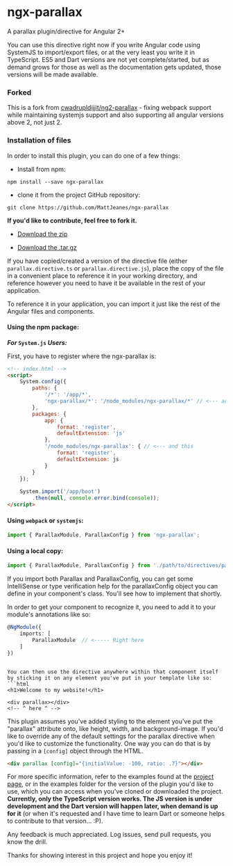 # ngx-parallax
A parallax plugin/directive for Angular 2+

You can use this directive right now if you write Angular code using SystemJS to import/export files, or at the very least you write it in TypeScript.  ES5 and Dart versions are not yet complete/started, but as demand grows for those as well as the documentation gets updated, those versions will be made available.

### Forked
This is a fork from [cwadrupldijjit/ng2-parallax](https://github.com/cwadrupldijjit/ng2-parallax) - fixing webpack support while maintaining systemjs support and also supporting all angular versions above 2, not just 2.

### Installation of files
In order to install this plugin, you can do one of a few things:

 - Install from npm:
```
npm install --save ngx-parallax
```

  - clone it from the project GitHub repository:
```
git clone https://github.com/MattJeanes/ngx-parallax
```
**If you'd like to contribute, feel free to fork it.**

  - [Download the zip](http://github.com/MattJeanes/ngx-parallax/zipball/master)
  
  - [Download the .tar.gz](http://github.com/MattJeanes/ngx-parallax/tarball/master)

If you have copied/created a version of the directive file (either `parallax.directive.ts` or `parallax.directive.js`), place the copy of the file in a convenient place to reference it in your working directory, and reference however you need to have it be available in the rest of your application.  

To reference it in your application, you can import it just like the rest of the Angular files and components.

#### Using the npm package:
**_For_ `System.js` _Users:_**

First, you have to register where the ngx-parallax is:
```html
<!-- index.html -->
<script>
    System.config({
        paths: {
            '/*': '/app/*',
            'ngx-parallax/*': '/node_modules/ngx-parallax/*' // <--- add this
        },
        packages: {
            app: {
                format: 'register',
                defaultExtension: 'js'
            },
            '/node_modules/ngx-parallax': { // <--- and this
                format: 'register',
                defaultExtension: js
            }
        }
    });
    
    System.import('/app/boot')
        .then(null, console.error.bind(console));
</script>
```

#### Using `webpack` or `systemjs`:
```typescript
import { ParallaxModule, ParallaxConfig } from 'ngx-parallax';
```

#### Using a local copy:
```typescript
import { ParallaxModule, ParallaxConfig } from './path/to/directives/parallax.directive';
```

If you import both Parallax and ParallaxConfig, you can get some IntelliSense or type verification help for the parallaxConfig object you can define in your component's class.  You'll see how to implement that shortly.

In order to get your component to recognize it, you need to add it to your module's annotations like so:

```typescript
@NgModule({
    imports: [
        ParallaxModule  // <----- Right here
    ]
})
```
```

You can then use the directive anywhere within that component itself by sticking it on any element you've put in your template like so:
```html
<h1>Welcome to my website!</h1>

<div parallax></div>
<!-- ^ here ^ -->
```

This plugin assumes you've added styling to the element you've put the "parallax" attribute onto, like height, width, and background-image.  If you'd like to override any of the default settings for the parallax directive when you'd like to customize the functionality.  One way you can do that is by passing in a `[config]` object through the HTML.

```html
<div parallax [config]="{initialValue: -100, ratio: .7}"></div>
```

For more specific information, refer to the examples found at the [project page](http://cwadrupldijjit.com/ng2-parallax/ts-examples), or in the examples folder for the version of the plugin you'd like to use, which you can access when you've cloned or downloaded the project. **Currently, only the TypeScript version works.  The JS version is under development and the Dart version will happen later, when demand is up for it** (or when it's requested and I have time to learn Dart or someone helps to contribute to that version... :P).

Any feedback is much appreciated.  Log issues, send pull requests, you know the drill.

Thanks for showing interest in this project and hope you enjoy it!

